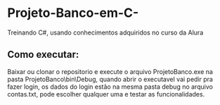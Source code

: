 # Projeto-Banco-em-C-
Treinando C#, usando conhecimentos adquiridos no curso da Alura 
## Como executar: 
Baixar ou clonar o repositorio e execute o arquivo ProjetoBanco.exe na pasta ProjetoBanco\bin\Debug, quando abrir o executavel vai pedir pra fazer login, os dados do login estão na mesma pasta debug no arquivo contas.txt, pode escolher qualquer uma e testar as funcionalidades.
